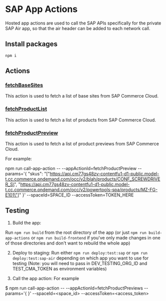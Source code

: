 # SAP App Actions

Hosted app actions are used to call the SAP APIs specifically for the private SAP Air app, so that the air header can be added to each network call.

## Install packages

`npm i`

## Actions

### [fetchBaseSites](src/actions/fetchBaseSites.ts)

This action is used to fetch a list of base sites from SAP Commerce Cloud.

### [fetchProductList](src/actions/fetchProductList.ts)

This action is used to fetch a list of products from SAP Commerce Cloud.

### [fetchProductPreview](src/actions/fetchProductPreview.ts)

This action is used to fetch a list of product previews from SAP Commerce Cloud.

For example:

npm run call-app-action -- --appActionId=fetchProductPreview --params='{ "skus": "[\"https://api.cm77gs48zv-contentfu1-d1-public.model-t.cc.commerce.ondemand.com/occ/v2/blah/products/CONF_SCREWDRIVER_S\", \"https://api.cm77gs48zv-contentfu1-d1-public.model-t.cc.commerce.ondemand.com/occ/v2/powertools-spa/products/MZ-FG-E101\"]" }' --spaceId=SPACE_ID --accessToken=TOKEN_HERE

## Testing

1. Build the app:

Run `npm run build` from the root directory of the app (or just `npm run build-app-actions` or `npm run build-frontend` if you've only made changes in one of those directories and don't want to rebuild the whole app)

2. Deploy to staging: Run either `npm run deploy:test:sap` or `npm run deploy:test:sap-air` depending on which app you want to use for testing (Note: you will need to pass in DEV_TESTING_ORG_ID and TEST_CMA_TOKEN as environment variables)

3. Call the app action: For example

$ npm run call-app-action -- --appActionId=fetchProductPreviews --params='{ <params list here> }' --spaceId=<space_id> --accessToken=<access_token>
